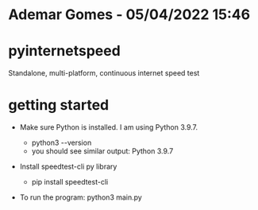 # Ademar Gomes - 05/04/2022 15:46
# pyinternetspeed
Standalone, multi-platform, continuous internet speed test

# getting started

- Make sure Python is installed. I am using Python 3.9.7.
    - python3 --version
    - you should see similar output:
    Python 3.9.7

- Install speedtest-cli py library
    - pip install speedtest-cli

- To run the program: python3 main.py


